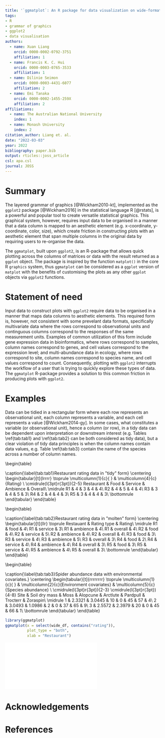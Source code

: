 ```yaml
---
title: '`ggmatplot`: An R package for data visualization on wide-format data'
tags:
- R
- grammar of graphics
- ggplot2
- data visualisation
authors:
  - name: Xuan Liang
    orcid: 0000-0002-0792-3751
    affiliation: 1
  - name: Francis K. C. Hui
    orcid: 0000-0003-0765-3533
    affiliation: 1
  - name: Dilinie Seimon
    orcid: 0000-0003-4431-6077
    affiliation: 2
  - name: Emi Tanaka
    orcid: 0000-0002-1455-259X
    affiliation: 2
affiliations:
  - name: The Australian National University
    index: 1
  - name: Monash University
    index: 2
citation_author: Liang et. al.
date: "2022-03-03"
year: 2022
bibliography: paper.bib
output: rticles::joss_article
csl: apa.csl
journal: JOSS
---
```







# Summary

The layered grammar of graphics [@Wickham2010-kt], implemented as the `ggplot2` package [@Wickham2016] in the statistical language R [@rstats], is a powerful and popular tool to create versatile statistical graphics. This graphical system, however, requires input data to be organised in a manner that a data column is mapped to an aesthetic element (e.g. x-coordinate, y-coordinate, color, size), which create friction in constructing plots with an aesthetic element that span multiple columns in the original data by requiring users to re-organise the data.  

The `ggmatplot`, built upon `ggplot2`, is an R-package that allows quick plotting across the columns of matrices or data with the result returned as a `ggplot` object. The package is inspired by the function `matplot()` in the core R `graphics` system, thus `ggmatplot` can be considered as a `ggplot` version of `matplot` with the benefits of customising the plots as any other `ggplot` objects via `ggplot2` functions.


# Statement of need

Input data to construct plots with `ggplot2` require data to be organised in a manner that maps data columns to aesthetic elements. This required form is, however, not consistent with some prevelant data formats, specifically multivariate data where the rows correspond to observational units and continguous columns correspond to the responses of the same measurement units. Examples of common utilization of this form include gene expression data in bioinformatics, where rows correspond to samples, column names correspond to genes, and cell values correspond to the expression level; and multi-abundance data in ecology, where rows correspond to site, column names correspond to species name, and cell values correspond to count. Consequently, plotting with `ggplot2` interrupts the workflow of a user that is trying to quickly explore these types of data. The `ggmatplot` R-package provides a solution to this common friction in producing plots with `ggplot2`. 


# Examples


Data can be tidied in a rectangular form where each row represents an observational unit, each column represents a variable, and each cell represents a value [@Wickham2014-gy]. In some cases, what constitutes a variable (or observational unit), hence a column (or row), in a tidy data can be dependent upon interpretation or downstream interest (e.g. Tables \ref{tab:tab1} and \ref{tab:tab2} can be both considered as tidy data), but a clear violation of tidy data principles is when the column names contain data values, e.g. Table \ref{tab:tab3} contain the name of the species across a number of column names.


\begin{table}

\caption{\label{tab:tab1}Restaurant rating data in "tidy" form}
\centering
\begin{tabular}[t]{lrrrr}
\toprule
\multicolumn{1}{c}{ } & \multicolumn{4}{c}{Rating} \\
\cmidrule(l{3pt}r{3pt}){2-5}
Restaurant & Food & Service & Ambience & Overall\\
\midrule
R1 & 4 & 3 & 4 & 4\\
R2 & 4 & 5 & 4 & 4\\
R3 & 3 & 4 & 5 & 3\\
R4 & 2 & 4 & 4 & 3\\
R5 & 3 & 4 & 4 & 3\\
\bottomrule
\end{tabular}
\end{table}

\begin{table}

\caption{\label{tab:tab2}Restaurant rating data in "molten" form}
\centering
\begin{tabular}[t]{llr}
\toprule
Restauant & Rating type & Rating\\
\midrule
R1 & food & 4\\
R1 & service & 3\\
R1 & ambience & 4\\
R1 & overall & 4\\
R2 & food & 4\\
R2 & service & 5\\
R2 & ambience & 4\\
R2 & overall & 4\\
R3 & food & 3\\
R3 & service & 4\\
R3 & ambience & 5\\
R3 & overall & 3\\
R4 & food & 2\\
R4 & service & 4\\
R4 & ambience & 4\\
R4 & overall & 3\\
R5 & food & 3\\
R5 & service & 4\\
R5 & ambience & 4\\
R5 & overall & 3\\
\bottomrule
\end{tabular}
\end{table}

\begin{table}

\caption{\label{tab:tab3}Spider abundance data with environmental covariates.}
\centering
\begin{tabular}[t]{rrrrrrrr}
\toprule
\multicolumn{1}{c}{ } & \multicolumn{2}{c}{Environment covariates} & \multicolumn{5}{c}{Species abundance} \\
\cmidrule(l{3pt}r{3pt}){2-3} \cmidrule(l{3pt}r{3pt}){4-8}
Site & Soil dry mass & Moss & Alopcune & Arctlute & Pardpull & Trocterr & Zoraspin\\
\midrule
1 & 2.3321 & 3.0445 & 10 & 0 & 45 & 57 & 4\\
2 & 3.0493 & 1.0986 & 2 & 0 & 37 & 65 & 9\\
3 & 2.5572 & 2.3979 & 20 & 0 & 45 & 66 & 1\\
\bottomrule
\end{tabular}
\end{table}


```r
library(ggmatplot)
ggmatplot(x = select(wide_df, contains("rating")),
          plot_type = "both",
          xlab = "Restaurant")
```

![](paper_files/figure-latex/plot1-1.pdf)<!-- --> 


# Acknowledgements



# References
